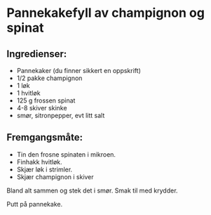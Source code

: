 # Pannekakefyll av champignon og spinat

## Ingredienser:
* Pannekaker (du finner sikkert en oppskrift)
* 1/2 pakke champignon
* 1 løk
* 1 hvitløk
* 125 g frossen spinat
* 4-8 skiver skinke
* smør, sitronpepper, evt litt salt

## Fremgangsmåte:
* Tin den frosne spinaten i mikroen.
* Finhakk hvitløk.
* Skjær løk i strimler.
* Skjær champignon i skiver

Bland alt sammen og stek det i smør. Smak til med krydder. 

Putt på pannekake.
